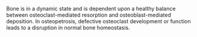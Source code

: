 Bone is in a dynamic state and is dependent upon a healthy balance between osteoclast-mediated resorption and osteoblast-mediated deposition. In osteopetrosis, defective osteoclast development or function leads to a disruption in normal bone homeostasis.